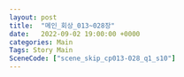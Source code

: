```yaml
---
layout: post
title:  "메인_회상_013~028장"
date:   2022-09-02 19:00:00 +0000
categories: Main
Tags: Story Main
SceneCode: ["scene_skip_cp013-028_q1_s10"]
---
```

